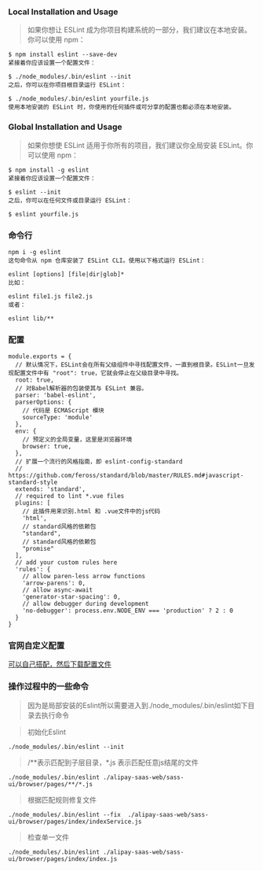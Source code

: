 ### Local Installation and Usage
> 如果你想让 ESLint 成为你项目构建系统的一部分，我们建议在本地安装。你可以使用 npm：

````
$ npm install eslint --save-dev
紧接着你应该设置一个配置文件：

$ ./node_modules/.bin/eslint --init
之后，你可以在你项目根目录运行 ESLint：

$ ./node_modules/.bin/eslint yourfile.js
使用本地安装的 ESLint 时，你使用的任何插件或可分享的配置也都必须在本地安装。
````
### Global Installation and Usage
> 如果你想使 ESLint 适用于你所有的项目，我们建议你全局安装 ESLint。你可以使用 npm：

````
$ npm install -g eslint
紧接着你应该设置一个配置文件：

$ eslint --init
之后，你可以在任何文件或目录运行 ESLint：

$ eslint yourfile.js
````

### 命令行

````
npm i -g eslint
这句命令从 npm 仓库安装了 ESLint CLI。使用以下格式运行 ESLint：

eslint [options] [file|dir|glob]*
比如：

eslint file1.js file2.js
或者：

eslint lib/**
````

### 配置

````
module.exports = {
  // 默认情况下，ESLint会在所有父级组件中寻找配置文件，一直到根目录。ESLint一旦发现配置文件中有 "root": true，它就会停止在父级目录中寻找。
  root: true,
  // 对Babel解析器的包装使其与 ESLint 兼容。
  parser: 'babel-eslint',
  parserOptions: {
    // 代码是 ECMAScript 模块
    sourceType: 'module'
  },
  env: {
    // 预定义的全局变量，这里是浏览器环境
    browser: true,
  },
  // 扩展一个流行的风格指南，即 eslint-config-standard
  // https://github.com/feross/standard/blob/master/RULES.md#javascript-standard-style
  extends: 'standard',
  // required to lint *.vue files
  plugins: [
    // 此插件用来识别.html 和 .vue文件中的js代码
    'html',
    // standard风格的依赖包
    "standard",
    // standard风格的依赖包
    "promise"
  ],
  // add your custom rules here
  'rules': {
    // allow paren-less arrow functions
    'arrow-parens': 0,
    // allow async-await
    'generator-star-spacing': 0,
    // allow debugger during development
    'no-debugger': process.env.NODE_ENV === 'production' ? 2 : 0
  }
}
````

### 官网自定义配置

[可以自己搭配，然后下载配置文件](http://eslint.cn/demo/)

### 操作过程中的一些命令
> 因为是局部安装的Eslint所以需要进入到./node_modules/.bin/eslint如下目录去执行命令

> 初始化Eslint
````
./node_modules/.bin/eslint --init
````
> /**表示匹配到子层目录，*.js 表示匹配任意js结尾的文件
````
./node_modules/.bin/eslint ./alipay-saas-web/sass-ui/browser/pages/**/*.js
````
> 根据匹配规则修复文件
````
./node_modules/.bin/eslint --fix  ./alipay-saas-web/sass-ui/browser/pages/index/indexService.js
````
> 检查单一文件
````
./node_modules/.bin/eslint ./alipay-saas-web/sass-ui/browser/pages/index/index.js
````

